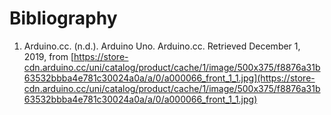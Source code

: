 # Bibliography

1. Arduino.cc. (n.d.). Arduino Uno. Arduino.cc. Retrieved December 1, 2019, from [https://store-cdn.arduino.cc/uni/catalog/product/cache/1/image/500x375/f8876a31b63532bbba4e781c30024a0a/a/0/a000066_front_1_1.jpg](https://store-cdn.arduino.cc/uni/catalog/product/cache/1/image/500x375/f8876a31b63532bbba4e781c30024a0a/a/0/a000066_front_1_1.jpg)

